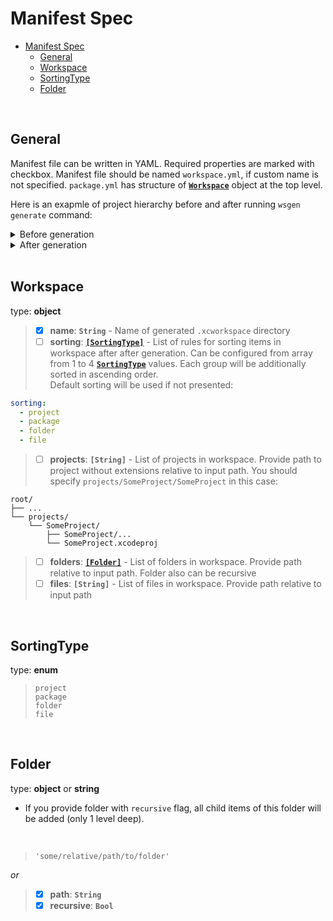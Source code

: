 # Manifest Spec

- [Manifest Spec](#manifest-spec)
  - [General](#general)
  - [Workspace](#workspace)
  - [SortingType](#sortingtype)
  - [Folder](#folder)

<br/>

## General

Manifest file can be written in YAML. Required properties are marked with checkbox. Manifest file should be named `workspace.yml`, if custom name is not specified. `package.yml` has structure of [**`Workspace`**](#Workspace) object at the top level.  

Here is an exapmle of project hierarchy before and after running `wsgen generate` command:

<details>
<summary>Before generation</summary>

```
root/
├── ...
└── workspace.yml
```

</details>

<details>
<summary>After generation</summary>

```
root/
├── ...
├── workspace.yml
└── <WorkspaceName>.xcworkspace/
    └── contents.xcworkspacedata
```
</details>


<br/>

## Workspace

type: **object**

> - [x] **name**: **`String`** - Name of generated `.xcworkspace` directory
> - [ ] **sorting**: [**`[SortingType]`**](#SortingType) - List of rules for sorting items in workspace after after generation. Can be configured from array from 1 to 4 [**`SortingType`**](#SortingType) values. Each group will be additionally sorted in ascending order.  
Default sorting will be used if not presented:
```yaml
sorting:
  - project
  - package
  - folder
  - file
```
> - [ ] **projects**: **`[String]`** - List of projects in workspace. Provide path to project without extensions relative to input path. You should specify `projects/SomeProject/SomeProject` in this case:
```
root/
├── ...
└── projects/
    └── SomeProject/
        ├── SomeProject/...
        └── SomeProject.xcodeproj
```
> - [ ] **folders**: [**`[Folder]`**](#Folder) - List of folders in workspace. Provide path relative to input path. Folder also can be recursive
> - [ ] **files**: **`[String]`** - List of files in workspace. Provide path relative to input path

<br/>

## SortingType

type: **enum**

> `project`  
> `package`  
> `folder`  
> `file`  

<br/>

## Folder

type: **object** or **string**

- If you provide folder with `recursive` flag, all child items of this folder will be added (only 1 level deep).

<br/>

> `'some/relative/path/to/folder'`

*or*

> - [x] **path**: **`String`**
> - [x] **recursive**: **`Bool`**
